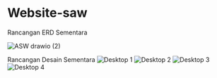 # Website-saw

Rancangan ERD Sementara

![ASW drawio (2)](https://user-images.githubusercontent.com/62891893/178216067-a7c4643c-a2a8-4a73-b4af-87cc6b5e7e62.png)

Rancangan Desain Sementara
![Desktop 1](https://user-images.githubusercontent.com/57293211/178400450-d16b2951-159f-4f05-82d0-b58732041f04.png)
![Desktop  2](https://user-images.githubusercontent.com/57293211/178400835-34bd0dea-6d60-4e2b-8ffc-9e5acc5166e8.png)
![Desktop 3](https://user-images.githubusercontent.com/57293211/178400864-c434d10c-515a-483f-b6aa-67b2e41661e8.png)
![Desktop 4](https://user-images.githubusercontent.com/57293211/178400873-bd41d3cb-6522-49ba-bdeb-b4b9ddca2f9c.png)
